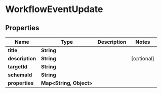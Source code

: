 

# WorkflowEventUpdate

## Properties

Name | Type | Description | Notes
------------ | ------------- | ------------- | -------------
**title** | **String** |  | 
**description** | **String** |  |  [optional]
**targetId** | **String** |  | 
**schemaId** | **String** |  | 
**properties** | **Map&lt;String, Object&gt;** |  | 



